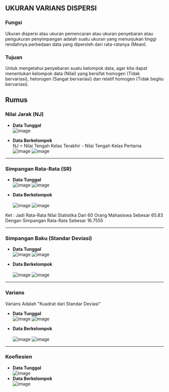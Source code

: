 ## UKURAN VARIANS DISPERSI

### Fungsi
Ukuran dispersi atau ukuran pemencaran atau ukuran penyebaran atau pengukuran penyimpangan adalah suatu ukuran yang menunjukan tinggi
rendahnya perbedaan data yang diperoleh dari rata-ratanya (Mean).

### Tujuan
Untuk mengetahui penyebaran suatu kelompok data, agar kita dapat menentukan kelompok data (Nilai) yang bersifat homogen 
(Tidak bervariasi), hetorogen (Sangat bervariasi) dan relatif homogen (Tidak begitu bervariasi).

## Rumus
### Nilai Jarak (NJ)
- **Data Tunggal** <br>
![image](https://user-images.githubusercontent.com/67460437/140649154-4d46f505-886c-4c85-9119-63dfb9f1e1e4.png)

- **Data Berkelompok** <br>
NJ = Nilai Tengah Kelas Terakhir - Nilai Tengah Kelas Pertama <br>
![image](https://user-images.githubusercontent.com/67460437/140649271-6e9f3b34-76b8-4192-985d-df28bbb5b1bb.png)
![image](https://user-images.githubusercontent.com/67460437/140649407-bd9e55b0-1aa5-48fb-a278-12d1cbc8fe0e.png)

---------------------------------------------------------------------------------------------------------------------------------------------------------------------------------

### Simpangan Rata-Rata (SR)
- **Data Tunggal** <br>
![image](https://user-images.githubusercontent.com/67460437/145622289-70a24c77-0f2e-4bad-b8a8-0cb36de7d915.png)
![image](https://user-images.githubusercontent.com/67460437/145622036-3357d29f-dddc-40a6-99c8-025026d8339c.png)

- **Data Berkelompok** <br>				
![image](https://user-images.githubusercontent.com/67460437/140731878-df5bf86c-6828-49e9-96e9-22545605fc9a.png)
![image](https://user-images.githubusercontent.com/67460437/140732023-bc436370-dd89-457b-b2fd-262cbb366f03.png)

Ket : Jadi Rata-Rata Nilai Statistika Dari 60 Orang Mahasiswa Sebesar 65.83 Dengan Simpangan Rata-Rata Sebesar 16.7555

---------------------------------------------------------------------------------------------------------------------------------------------------------------------------------

### Simpangan Baku (Standar Deviasi)
- **Data Tunggal** <br>
![image](https://user-images.githubusercontent.com/67460437/140838714-872c8ca1-7a5a-4c1f-9e9b-249ee254f27e.png)
![image](https://user-images.githubusercontent.com/67460437/145397075-75e112c8-03b3-4023-833a-1a40b43c0113.png)

- **Data Berkelompok** <br>						
![image](https://user-images.githubusercontent.com/67460437/145624812-e3730f92-00b0-4d3a-bfc7-f853d7032688.png)
![image](https://user-images.githubusercontent.com/67460437/145394900-289dd0d0-04f6-4977-a518-ed82322d3e3d.png)

---------------------------------------------------------------------------------------------------------------------------------------------------------------------------------

### Varians
Varians Adalah "Kuadrat dari Standar Deviasi"
- **Data Tunggal** <br>	
![image](https://user-images.githubusercontent.com/67460437/145397448-36f60642-ed18-4583-926f-d9f6ee188cb4.png)
![image](https://user-images.githubusercontent.com/67460437/145397397-2f35a944-1274-4e49-b079-8fb3f33f3e56.png)

- **Data Berkelompok** <br>						
![image](https://user-images.githubusercontent.com/67460437/145624812-e3730f92-00b0-4d3a-bfc7-f853d7032688.png)
![image](https://user-images.githubusercontent.com/67460437/145397768-9b6fd84f-93da-49b6-a422-d23100e0598c.png)

---------------------------------------------------------------------------------------------------------------------------------------------------------------------------------

### Koefiesien
- **Data Tunggal** <br>	
![image](https://user-images.githubusercontent.com/67460437/145399257-1455aa88-7c79-4614-880f-4f76403bc32b.png)
- **Data Berkelompok** <br>
![image](https://user-images.githubusercontent.com/67460437/145399639-4d96c7ce-283b-467f-b9cc-8878e38b1b56.png)

